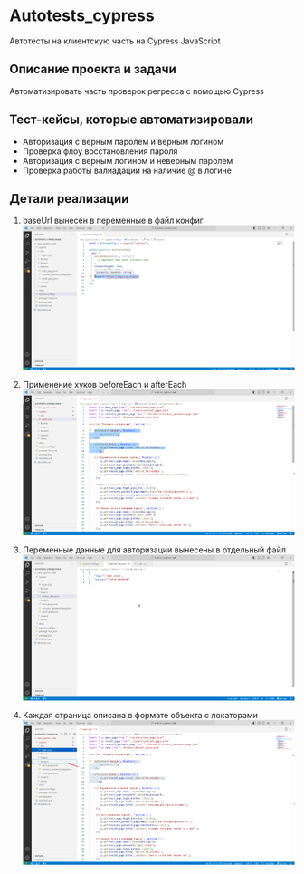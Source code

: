 # Autotests_cypress
Автотесты на клиентскую часть на Cypress JavaScript

## Описание проекта и задачи
Автоматизировать часть проверок регресса с помощью Cypress

## Тест-кейсы, которые автоматизировали
* Авторизация с верным паролем и верным логином
* Проверка флоу восстановления пароля
* Авторизация c верным логином и неверным паролем
* Проверка работы валиадации на наличие @ в логине

## Детали реализации

1. baseUrl вынесен в переменные в файл конфиг
![image](https://raw.githubusercontent.com/KarinaLoga/Autotests_cypress/refs/heads/main/Screenshot_9.png)

2. Применение хуков beforeEach и afterEach
![image](https://raw.githubusercontent.com/KarinaLoga/Autotests_cypress/refs/heads/main/Screenshot_7.png)

3. Переменные данные для авторизации вынесены в отдельный файл
![image](https://raw.githubusercontent.com/KarinaLoga/Autotests_cypress/refs/heads/main/Screenshot_10.png)

4. Каждая страница описана в формате объекта с локаторами
![image](https://raw.githubusercontent.com/KarinaLoga/Autotests_cypress/refs/heads/main/Screenshot_8.png)
